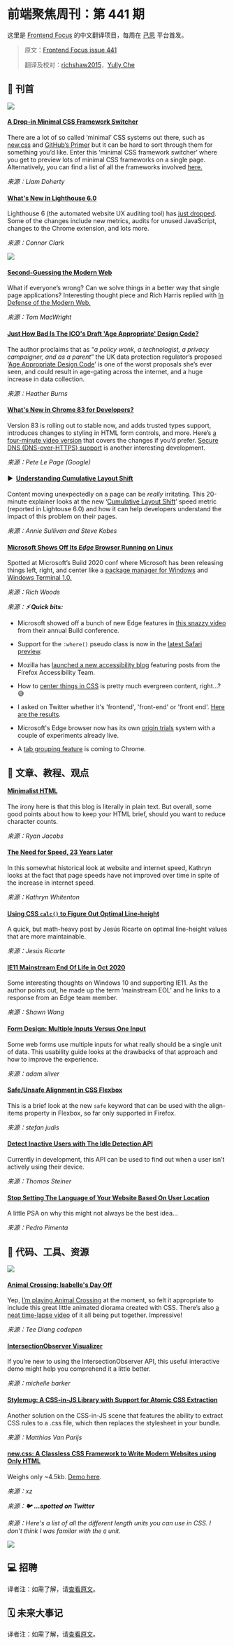 # 前端聚焦周刊：第 441 期

这里是 [Frontend Focus](https://frontendfoc.us/latest) 的中文翻译项目，每周在 [己思](https://ohmyrss.com/?fef) 平台首发。

> 原文：[Frontend Focus issue 441](https://frontendfoc.us/issues/441)
> 
> 翻译及校对：[richshaw2015](https://github.com/richshaw2015)，[Yully Che](https://github.com/chechebecomestrong)

## 🚀 刊首

[![](https://res.cloudinary.com/cpress/image/upload/w_1280,e_sharpen:60/v1589970571/tgddnbagy9katveww5b6.jpg)](https://frontendfoc.us/link/88643/rss)

#### [A Drop-in Minimal CSS Framework Switcher](https://frontendfoc.us/link/88643/rss "dohliam.github.io")

There are a lot of so called ‘minimal’ CSS systems out there, such as [new.css](https://frontendfoc.us/link/88644/rss) and [GitHub’s Primer](https://frontendfoc.us/link/88645/rss) but it can be hard to sort through them for something you’d like. Enter this ‘minimal CSS framework switcher’ where you get to preview lots of minimal CSS frameworks on a single page. Alternatively, you can find a list of all the frameworks involved [here.](https://frontendfoc.us/link/88646/rss)

*来源：Liam Doherty*

#### [What's New in Lighthouse 6.0](https://frontendfoc.us/link/88647/rss "web.dev")

Lighthouse 6 (the automated website UX auditing tool) has [just dropped](https://frontendfoc.us/link/88648/rss). Some of the changes include new metrics, audits for unused JavaScript, changes to the Chrome extension, and lots more.

*来源：Connor Clark*

[![](https://copm.s3.amazonaws.com/f455c2fd.png)](https://frontendfoc.us/link/88649/rss)

#### [Second-Guessing the Modern Web](https://frontendfoc.us/link/88650/rss "macwright.org")

What if everyone’s wrong? Can we solve things in a better way that single page applications? Interesting thought piece and Rich Harris replied with [In Defense of the Modern Web.](https://frontendfoc.us/link/88651/rss)

*来源：Tom MacWright*

#### [Just How Bad Is The ICO's Draft 'Age Appropriate' Design Code?](https://frontendfoc.us/link/88652/rss "webdevlaw.uk")

The author proclaims that as “_a policy wonk, a technologist, a privacy campaigner, and as a parent_” the UK data protection regulator’s proposed ‘[Age Appropriate Design Code](https://frontendfoc.us/link/88653/rss)’ is one of the worst proposals she’s ever seen, and could result in age-gating across the internet, and a huge increase in data collection.

*来源：Heather Burns*

#### [What's New in Chrome 83 for Developers?](https://frontendfoc.us/link/88654/rss "developers.google.com")

Version 83 is rolling out to stable now, and adds trusted types support, introduces changes to styling in HTML form controls, and more. Here’s [a four-minute video version](https://frontendfoc.us/link/88655/rss) that covers the changes if you’d prefer. [Secure DNS (DNS-over-HTTPS) support](https://frontendfoc.us/link/88656/rss) is another interesting development.

*来源：Pete Le Page (Google)*

#### ▶  [Understanding Cumulative Layout Shift](https://frontendfoc.us/link/88657/rss "www.youtube.com")

Content moving unexpectedly on a page can be _really_ irritating. This 20-minute explainer looks at the new ‘[Cumulative Layout Shift](https://frontendfoc.us/link/88658/rss)’ speed metric (reported in Lightouse 6.0) and how it can help developers understand the impact of this problem on their pages.

*来源：Annie Sullivan and Steve Kobes*

#### [Microsoft Shows Off Its _Edge_ Browser Running on Linux](https://frontendfoc.us/link/88659/rss "www.neowin.net")

Spotted at Microsoft’s Build 2020 conf where Microsoft has been releasing things left, right, and center like a [package manager for Windows](https://frontendfoc.us/link/88660/rss) and [Windows Terminal 1.0.](https://frontendfoc.us/link/88661/rss)

*来源：Rich Woods*

*来源：**⚡️ Quick bits:***

*   Microsoft showed off a bunch of new Edge features in [this snazzy video](https://frontendfoc.us/link/88662/rss) from their annual Build conference.

*   Support for the `:where()` pseudo class is now in the [latest Safari preview](https://frontendfoc.us/link/88663/rss).

*   Mozilla has [launched a new accessibility blog](https://frontendfoc.us/link/88664/rss) featuring posts from the Firefox Accessibility Team.

*   How to [center things in CSS](https://frontendfoc.us/link/88665/rss) is pretty much evergreen content, right...? 😅

*   I asked on Twitter whether it's 'frontend', 'front-end' or 'front end'. [Here are the results](https://frontendfoc.us/link/88666/rss).

*   Microsoft's Edge browser now has its own [origin trials](https://frontendfoc.us/link/88667/rss) system with a couple of experiments already live.

*   A [tab grouping feature](https://frontendfoc.us/link/88668/rss) is coming to Chrome.

## 📙 文章、教程、观点

#### [Minimalist HTML](https://frontendfoc.us/link/88671/rss "blog.notryan.com")

The irony here is that this blog is literally in plain text. But overall, some good points about how to keep your HTML brief, should you want to reduce character counts.

*来源：Ryan Jacobs*

#### [The Need for Speed, 23 Years Later](https://frontendfoc.us/link/88672/rss "www.nngroup.com")

In this somewhat historical look at website and internet speed, Kathryn looks at the fact that page speeds have not improved over time in spite of the increase in internet speed.

*来源：Kathryn Whitenton*

#### [Using CSS `calc()` to Figure Out Optimal Line-height](https://frontendfoc.us/link/88673/rss "hugogiraudel.com")

A quick, but math-heavy post by Jesús Ricarte on optimal line-height values that are more maintainable.

*来源：Jesús Ricarte*

#### [IE11 Mainstream End Of Life in Oct 2020](https://frontendfoc.us/link/88674/rss "www.swyx.io")

Some interesting thoughts on Windows 10 and supporting IE11. As the author points out, he made up the term ‘mainstream EOL’ and he links to a response from an Edge team member.

*来源：Shawn Wang*

#### [Form Design: Multiple Inputs Versus One Input](https://frontendfoc.us/link/88675/rss "adamsilver.io")

Some web forms use multiple inputs for what really should be a single unit of data. This usability guide looks at the drawbacks of that approach and how to improve the experience.

*来源：adam silver*

#### [Safe/Unsafe Alignment in CSS Flexbox](https://frontendfoc.us/link/88676/rss "www.stefanjudis.com")

This is a brief look at the new `safe` keyword that can be used with the align-items property in Flexbox, so far only supported in Firefox.

*来源：stefan judis*

#### [Detect Inactive Users with The Idle Detection API](https://frontendfoc.us/link/88677/rss "web.dev")

Currently in development, this API can be used to find out when a user isn’t actively using their device.

*来源：Thomas Steiner*

#### [Stop Setting The Language of Your Website Based On User Location](https://frontendfoc.us/link/88678/rss "dev.to")

A little PSA on why this might not always be the best idea…

*来源：Pedro Pimenta*

## 🔧 代码、工具、资源

[![](https://res.cloudinary.com/cpress/image/upload/w_1280,e_sharpen:60/v1589899733/h30lsmsh3pm2p4g5x0za.png)](https://frontendfoc.us/link/88679/rss)

#### [Animal Crossing: Isabelle's Day Off](https://frontendfoc.us/link/88679/rss "codepen.io")

Yep, [I’m playing Animal Crossing](https://frontendfoc.us/link/88680/rss) at the moment, so felt it appropriate to include this great little animated diorama created with CSS. There’s also [a neat time-lapse video](https://frontendfoc.us/link/88681/rss) of it all being put together. Impressive!

*来源：Tee Diang codepen*

#### [IntersectionObserver Visualizer](https://frontendfoc.us/link/88683/rss "codepen.io")

If you’re new to using the IntersectionObserver API, this useful interactive demo might help you comprehend it a little better.

*来源：michelle barker*

#### [Stylemug: A CSS-in-JS Library with Support for Atomic CSS Extraction](https://frontendfoc.us/link/88684/rss "github.com")

Another solution on the CSS-in-JS scene that features the ability to extract CSS rules to a .css file, which then replaces the stylesheet in your bundle.

*来源：Matthias Van Parijs*

#### [new.css: A Classless CSS Framework to Write Modern Websites using Only HTML](https://frontendfoc.us/link/88644/rss "github.com")

Weighs only ~4.5kb. [Demo here](https://frontendfoc.us/link/88685/rss).

*来源：xz*

*来源：🐦 **...spotted on Twitter***

*来源：Here's a list of all the different length units you can use in CSS. _I don't think I was familar with the `Q` unit._*

[![](https://res.cloudinary.com/cpress/image/upload/w_1280,e_sharpen:60/v1589971958/dfq65hbnop9smgxs0wo2.png)](https://frontendfoc.us/link/88686/rss)

## 💻 招聘

译者注：如需了解，请[查看原文](https://frontendfoc.us/issues/441)。

## 🗓 未来大事记

译者注：如需了解，请[查看原文](https://frontendfoc.us/issues/441)。

